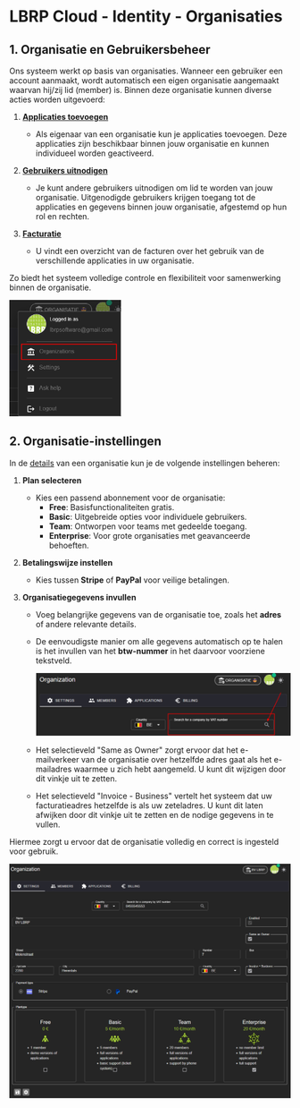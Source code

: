 # LBRP Cloud - Identity - Organisaties

## 1. Organisatie en Gebruikersbeheer

Ons systeem werkt op basis van organisaties. Wanneer een gebruiker een account aanmaakt, wordt automatisch een eigen organisatie aangemaakt waarvan hij/zij lid (member) is. Binnen deze organisatie kunnen diverse acties worden uitgevoerd:

1. [**Applicaties toevoegen**](../Applications/README.md)
   - Als eigenaar van een organisatie kun je applicaties toevoegen. Deze applicaties zijn beschikbaar binnen jouw organisatie en kunnen individueel worden geactiveerd.

2. [**Gebruikers uitnodigen**](../Members/README.md)
   - Je kunt andere gebruikers uitnodigen om lid te worden van jouw organisatie. Uitgenodigde gebruikers krijgen toegang tot de applicaties en gegevens binnen jouw organisatie, afgestemd op hun rol en rechten.

3. [**Facturatie**](../Invoices/README.md)
   - U vindt een overzicht van de facturen over het gebruik van de verschillende applicaties in uw organisatie.

Zo biedt het systeem volledige controle en flexibiliteit voor samenwerking binnen de organisatie.

<img src="./organizations.png" alt="organizations.png" style="width:200px;"/>

## 2. Organisatie-instellingen

In de [details](https://abfweb.corpgroup.site/owner/organization) van een organisatie kun je de volgende instellingen beheren:

1. **Plan selecteren**
   - Kies een passend abonnement voor de organisatie:
     - **Free**: Basisfunctionaliteiten gratis.
     - **Basic**: Uitgebreide opties voor individuele gebruikers.
     - **Team**: Ontworpen voor teams met gedeelde toegang.
     - **Enterprise**: Voor grote organisaties met geavanceerde behoeften.

2. **Betalingswijze instellen**
   - Kies tussen **Stripe** of **PayPal** voor veilige betalingen.

3. **Organisatiegegevens invullen**
   - Voeg belangrijke gegevens van de organisatie toe, zoals het **adres** of andere relevante details.
   - De eenvoudigste manier om alle gegevens automatisch op te halen is het invullen van het **btw-nummer** in het daarvoor voorziene tekstveld.

      <img src="./organization_vat.png" alt="organization_vat.png" style="width:600px;"/>

   - Het selectieveld "Same as Owner" zorgt ervoor dat het e-mailverkeer van de organisatie over hetzelfde adres gaat als het e-mailadres waarmee u zich hebt aangemeld. U kunt dit wijzigen door dit vinkje uit te zetten.
   - Het selectieveld "Invoice - Business" vertelt het systeem dat uw facturatieadres hetzelfde is als uw zeteladres. U kunt dit laten afwijken door dit vinkje uit te zetten en de nodige gegevens in te vullen.

Hiermee zorgt u ervoor dat de organisatie volledig en correct is ingesteld voor gebruik.

<img src="./organization.png" alt="organization.png" style="width:800px;"/>

